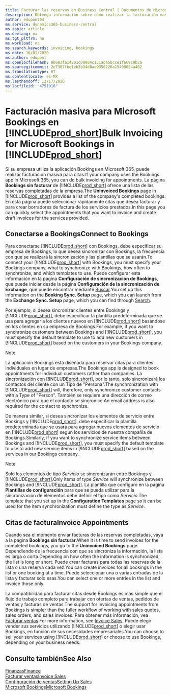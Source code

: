 ```yaml
---
title: Facturar las reservas en Business Central | Documentos de Microsoft
description: Obtenga información sobre cómo realizar la facturación masiva desde Microsoft Bookings en Business Central.
author: edupont04
ms.service: dynamics365-business-central
ms.topic: article
ms.devlang: na
ms.tgt_pltfrm: na
ms.workload: na
ms.search.keywords: invoicing, bookings
ms.date: 10/01/2020
ms.author: edupont
ms.openlocfilehash: 9b683fa14801c00904c131ada5bcce1f669c9b2a
ms.sourcegitcommit: 2e7307fbe1eb3b34d0ad9356226a19409054a402
ms.translationtype: HT
ms.contentlocale: es-MX
ms.lasthandoff: 12/17/2020
ms.locfileid: "4751016"
---
```

# <a name="bulk-invoicing-for-microsoft-bookings-in-prod_short"></a><span data-ttu-id="7c9d9-103">Facturación masiva para Microsoft Bookings en [!INCLUDE[prod_short](includes/prod_short.md)]</span><span class="sxs-lookup"><span data-stu-id="7c9d9-103">Bulk Invoicing for Microsoft Bookings in [!INCLUDE[prod_short](includes/prod_short.md)]</span></span>
<span data-ttu-id="7c9d9-104">Si su empresa utiliza la aplicación Bookings en Microsoft 365, puede realizar facturación masiva para citas.</span><span class="sxs-lookup"><span data-stu-id="7c9d9-104">If your company uses the Bookings app in Microsoft 365, you can do bulk invoicing for appointments.</span></span> <span data-ttu-id="7c9d9-105">La página **Bookings sin facturar** de [!INCLUDE[prod_short](includes/prod_short.md)] ofrece una lista de las reservas completadas de la empresa.</span><span class="sxs-lookup"><span data-stu-id="7c9d9-105">The **Uninvoiced Bookings** page in [!INCLUDE[prod_short](includes/prod_short.md)] provides a list of the company's completed bookings.</span></span> <span data-ttu-id="7c9d9-106">En esta página puede seleccionar rápidamente citas que desea facturar y para crear borradores de factura de los servicios prestados.</span><span class="sxs-lookup"><span data-stu-id="7c9d9-106">In this page you can quickly select the appointments that you want to invoice and create draft invoices for the services provided.</span></span>  

## <a name="connect-to-bookings"></a><span data-ttu-id="7c9d9-107">Conectarse a Bookings</span><span class="sxs-lookup"><span data-stu-id="7c9d9-107">Connect to Bookings</span></span>
<span data-ttu-id="7c9d9-108">Para conectarse [!INCLUDE[prod_short](includes/prod_short.md)] con Bookings, debe especificar su empresa de Bookings, lo que desea sincronizar con Bookings, la frecuencia con que se realizará la sincronización y las plantillas que se usarán.</span><span class="sxs-lookup"><span data-stu-id="7c9d9-108">To connect your [!INCLUDE[prod_short](includes/prod_short.md)] with Bookings, you must specify your Bookings company, what to synchronize with Bookings, how often to synchronize, and which templates to use.</span></span> <span data-ttu-id="7c9d9-109">Puede configurar esta información en la página **Configuración de sincronización de Bookings**, que puede iniciar desde la página **Configuración de la sincronización de Exchange**, que puede encontrar mediante [Buscar](ui-search.md).</span><span class="sxs-lookup"><span data-stu-id="7c9d9-109">You set up this information on the **Booking Sync. Setup** page, which you can launch from the **Exchange Sync. Setup** page, which you can find through [Search](ui-search.md).</span></span>  

<span data-ttu-id="7c9d9-110">Por ejemplo, si desea sincronizar clientes entre Bookings y [!INCLUDE[prod_short](includes/prod_short.md)], debe especificar la plantilla predeterminada que se usa para agregar a los clientes nuevos en [!INCLUDE[prod_short](includes/prod_short.md)] basándose en los clientes en su empresa de Bookings.</span><span class="sxs-lookup"><span data-stu-id="7c9d9-110">For example, if you want to synchronize customers between Bookings and [!INCLUDE[prod_short](includes/prod_short.md)], you must specify the default template to use to add new customers in [!INCLUDE[prod_short](includes/prod_short.md)] based on the customers in your Bookings company.</span></span>  

> [!NOTE]
> <span data-ttu-id="7c9d9-111">La aplicación Bookings está diseñada para reservar citas para clientes individuales en lugar de empresas.</span><span class="sxs-lookup"><span data-stu-id="7c9d9-111">The Bookings app is designed to book appointments for individual customers rather than companies.</span></span> <span data-ttu-id="7c9d9-112">La sincronización con [!INCLUDE[prod_short](includes/prod_short.md)], por lo tanto, solo sincronizará los contactos del cliente con un Tipo de "Persona".</span><span class="sxs-lookup"><span data-stu-id="7c9d9-112">The synchronization with [!INCLUDE[prod_short](includes/prod_short.md)] will, therefore, only synchronize customer contacts with a Type of "Person".</span></span> <span data-ttu-id="7c9d9-113">También se requiere una dirección de correo electrónico para que el contacto se sincronice.</span><span class="sxs-lookup"><span data-stu-id="7c9d9-113">An email address is also required for the contact to synchronize.</span></span>  

<span data-ttu-id="7c9d9-114">De manera similar, si desea sincronizar los elementos de servicio entre Bookings y [!INCLUDE[prod_short](includes/prod_short.md)], debe especificar la plantilla predeterminada que se usará para agregar nuevos elementos de servicio en [!INCLUDE[prod_short](includes/prod_short.md)] según los servicios de nuestra compañía de Bookings.</span><span class="sxs-lookup"><span data-stu-id="7c9d9-114">Similarly, if you want to synchronize service items between Bookings and [!INCLUDE[prod_short](includes/prod_short.md)], you must specify the default template to use to add new service items in [!INCLUDE[prod_short](includes/prod_short.md)] based on the services in our Bookings company.</span></span>  

> [!NOTE]
> <span data-ttu-id="7c9d9-115">Solo los elementos de tipo *Servicio* se sincronizarán entre Bookings y [!INCLUDE[prod_short](includes/prod_short.md)].</span><span class="sxs-lookup"><span data-stu-id="7c9d9-115">Only items of type *Service* will synchronize between Bookings and [!INCLUDE[prod_short](includes/prod_short.md)].</span></span> <span data-ttu-id="7c9d9-116">La plantilla que configuró en la página **Plantillas de configuración** para que se pueda utilizar para la sincronización de elementos debe definir el tipo como *Servicio*.</span><span class="sxs-lookup"><span data-stu-id="7c9d9-116">The template that you set up in the **Configuration Templates** page so it can be used for the item synchronization must define the type as *Service*.</span></span>

## <a name="invoice-appointments"></a><span data-ttu-id="7c9d9-117">Citas de factura</span><span class="sxs-lookup"><span data-stu-id="7c9d9-117">Invoice Appointments</span></span>
<span data-ttu-id="7c9d9-118">Cuando sea el momento enviar facturas de las reservas completadas, vaya a la página **Bookings sin facturar**.</span><span class="sxs-lookup"><span data-stu-id="7c9d9-118">When it is time to send invoices for the completed bookings, you go to the **Uninvoiced Bookings** page.</span></span> <span data-ttu-id="7c9d9-119">Dependiendo de la frecuencia con que se sincroniza la información, la lista es larga o corta.</span><span class="sxs-lookup"><span data-stu-id="7c9d9-119">Depending on how often the information is synchronized, the list is long or short.</span></span> <span data-ttu-id="7c9d9-120">Puede crear facturas para todas las reservas de la lista o una reserva cada vez.</span><span class="sxs-lookup"><span data-stu-id="7c9d9-120">You can create invoices for all bookings in the list or one booking at a time.</span></span> <span data-ttu-id="7c9d9-121">Puede seleccionar una o varias entradas de la lista y facturar solo esas.</span><span class="sxs-lookup"><span data-stu-id="7c9d9-121">You can select one or more entries in the list and invoice those only.</span></span>  

<span data-ttu-id="7c9d9-122">La compatibilidad para facturar citas desde Bookings es más simple que el flujo de trabajo completo para trabajar con ofertas de ventas, pedidos de ventas y facturas de ventas.</span><span class="sxs-lookup"><span data-stu-id="7c9d9-122">The support for invoicing appointments from Bookings is simpler than the fuller workflow of working with sales quotes, sales orders, and sales invoices.</span></span> <span data-ttu-id="7c9d9-123">Para obtener más información, vea [Facturar ventas](sales-how-invoice-sales.md).</span><span class="sxs-lookup"><span data-stu-id="7c9d9-123">For more information, see [Invoice Sales](sales-how-invoice-sales.md).</span></span> <span data-ttu-id="7c9d9-124">Puede elegir vender sus servicios utilizando [!INCLUDE[prod_short](includes/prod_short.md)] o elegir usar Bookings, en función de sus necesidades empresariales.</span><span class="sxs-lookup"><span data-stu-id="7c9d9-124">You can choose to sell your services using [!INCLUDE[prod_short](includes/prod_short.md)] or choose to use Bookings, depending on your business needs.</span></span>  

## <a name="see-also"></a><span data-ttu-id="7c9d9-125">Consulte también</span><span class="sxs-lookup"><span data-stu-id="7c9d9-125">See Also</span></span>
[<span data-ttu-id="7c9d9-126">Finanzas</span><span class="sxs-lookup"><span data-stu-id="7c9d9-126">Finance</span></span>](finance.md)  
[<span data-ttu-id="7c9d9-127">Facturar ventas</span><span class="sxs-lookup"><span data-stu-id="7c9d9-127">Invoice Sales</span></span>](sales-how-invoice-sales.md)  
[<span data-ttu-id="7c9d9-128">Configuración de ventas</span><span class="sxs-lookup"><span data-stu-id="7c9d9-128">Setting Up Sales</span></span>](sales-setup-sales.md)  
[<span data-ttu-id="7c9d9-129">Microsoft Bookings</span><span class="sxs-lookup"><span data-stu-id="7c9d9-129">Microsoft Bookings</span></span>](https://products.office.com/business/scheduling-and-booking-app)  

